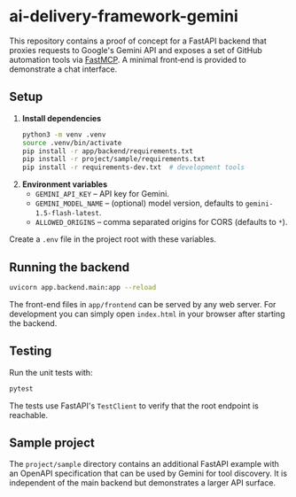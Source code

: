 # ai-delivery-framework-gemini

This repository contains a proof of concept for a FastAPI backend that proxies requests to Google's Gemini API and exposes a set of GitHub automation tools via [FastMCP](https://pypi.org/project/modelcontextprotocol/). A minimal front‑end is provided to demonstrate a chat interface.

## Setup

1. **Install dependencies**
   ```bash
   python3 -m venv .venv
   source .venv/bin/activate
   pip install -r app/backend/requirements.txt
   pip install -r project/sample/requirements.txt
   pip install -r requirements-dev.txt  # development tools
   ```
2. **Environment variables**
   - `GEMINI_API_KEY` – API key for Gemini.
   - `GEMINI_MODEL_NAME` – (optional) model version, defaults to `gemini-1.5-flash-latest`.
   - `ALLOWED_ORIGINS` – comma separated origins for CORS (defaults to `*`).

Create a `.env` file in the project root with these variables.

## Running the backend

```bash
uvicorn app.backend.main:app --reload
```

The front-end files in `app/frontend` can be served by any web server. For development you can simply open `index.html` in your browser after starting the backend.

## Testing

Run the unit tests with:

```bash
pytest
```

The tests use FastAPI's `TestClient` to verify that the root endpoint is reachable.

## Sample project

The `project/sample` directory contains an additional FastAPI example with an OpenAPI specification that can be used by Gemini for tool discovery. It is independent of the main backend but demonstrates a larger API surface.
